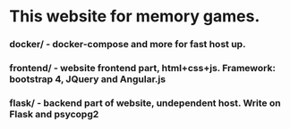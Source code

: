 # This website for memory games.
### docker/ - docker-compose and more for fast host up.
### frontend/ - website frontend part, html+css+js. Framework: bootstrap 4, JQuery and Angular.js
### flask/ - backend part of website, undependent host. Write on Flask and psycopg2
